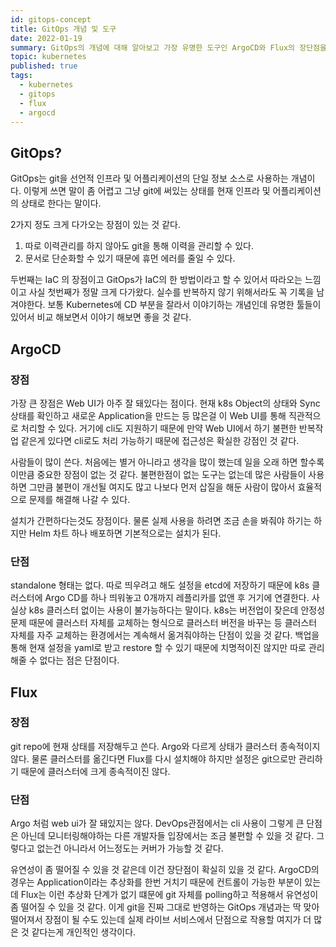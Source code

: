```yaml
---
id: gitops-concept
title: GitOps 개념 및 도구
date: 2022-01-19
summary: GitOps의 개념에 대해 알아보고 가장 유명한 도구인 ArgoCD와 Flux의 장단점을 비교해본다.
topic: kubernetes
published: true
tags:
  - kubernetes
  - gitops
  - flux
  - argocd
---
```

## GitOps?
GitOps는 git을 선언적 인프라 및 어플리케이션의 단일 정보 소스로 사용하는 개념이다. 이렇게 쓰면 말이 좀 어렵고 그냥 git에 써있는 상태를 현재 인프라 및 어플리케이션의 상태로 한다는 말이다.

2가지 정도 크게 다가오는 장점이 있는 것 같다.

1. 따로 이력관리를 하지 않아도 git을 통해 이력을 관리할 수 있다.
2. 문서로 단순화할 수 있기 때문에 휴먼 에러를 줄일 수 있다.

두번째는 IaC 의 장점이고 GitOps가 IaC의 한 방법이라고 할 수 있어서 따라오는 느낌이고 사실 첫번째가 정말 크게 다가왔다. 실수를 반복하지 않기 위해서라도 꼭 기록을 남겨야한다. 보통 Kubernetes에 CD 부분을 잘라서 이야기하는 개념인데 유명한 툴들이 있어서 비교 해보면서 이야기 해보면 좋을 것 같다.

## ArgoCD

### 장점
가장 큰 장점은 Web UI가 아주 잘 돼있다는 점이다. 현재 k8s Object의 상태와 Sync 상태를 확인하고 새로운 Application을 만드는 등 많은걸 이 Web UI를 통해 직관적으로 처리할 수 있다. 거기에 cli도 지원하기 때문에 만약 Web UI에서 하기 불편한 반복작업 같은게 있다면 cli로도 처리 가능하기 때문에 접근성은 확실한 강점인 것 같다.

사람들이 많이 쓴다. 처음에는 별거 아니라고 생각을 많이 했는데 일을 오래 하면 할수록 이만큼 중요한 장점이 없는 것 같다. 불편한점이 없는 도구는 없는데 많은 사람들이 사용하면 그만큼 불편이 개선될 여지도 많고 나보다 먼저 삽질을 해둔 사람이 많아서 효율적으로 문제를 해결해 나갈 수 있다.

설치가 간편하다는것도 장점이다. 물론 실제 사용을 하려면 조금 손을 봐줘야 하기는 하지만 Helm 차트 하나 배포하면 기본적으로는 설치가 된다.

### 단점
standalone 형태는 없다. 따로 띄우려고 해도 설정을 etcd에 저장하기 때문에 k8s 클러스터에 Argo CD를 하나 띄워놓고 0개까지 레플리카를 없앤 후 거기에 연결한다. 사실상 k8s 클러스터 없이는 사용이 불가능하다는 말이다. k8s는 버전업이 잦은데 안정성 문제 때문에 클러스터 자체를 교체하는 형식으로 클러스터 버전을 바꾸는 등 클러스터 자체를 자주 교체하는 환경에서는 계속해서 옮겨줘야하는 단점이 있을 것 같다. 백업을 통해 현재 설정을 yaml로 받고 restore 할 수 있기 때문에 치명적이진 않지만 따로 관리해줄 수 없다는 점은 단점이다.

## Flux

### 장점
git repo에 현재 상태를 저장해두고 쓴다. Argo와 다르게 상태가 클러스터 종속적이지 않다. 물론 클러스터를 옮긴다면 Flux를 다시 설치해야 하지만 설정은 git으로만 관리하기 때문에 클러스터에 크게 종속적이진 않다.

### 단점
Argo 처럼 web ui가 잘 돼있지는 않다. DevOps관점에서는 cli 사용이 그렇게 큰 단점은 아닌데 모니터링해야하는 다른 개발자들 입장에서는 조금 불편할 수 있을 것 같다. 그렇다고 없는건 아니라서 어느정도는 커버가 가능할 것 같다.

유연성이 좀 떨어질 수 있을 것 같은데 이건 장단점이 확실히 있을 것 같다. ArgoCD의 경우는 Application이라는 추상화를 한번 거치기 때문에 컨트롤이 가능한 부분이 있는데 Flux는 이런 추상화 단계가 없기 떄문에 git 자체를 polling하고 적용해서 유연성이 좀 떨어질 수 있을 것 같다. 이게 git을 진짜 그대로 반영하는 GitOps 개념과는 딱 맞아 떨어져서 장점이 될 수도 있는데 실제 라이브 서비스에서 단점으로 작용할 여지가 더 많은 것 같다는게 개인적인 생각이다.
